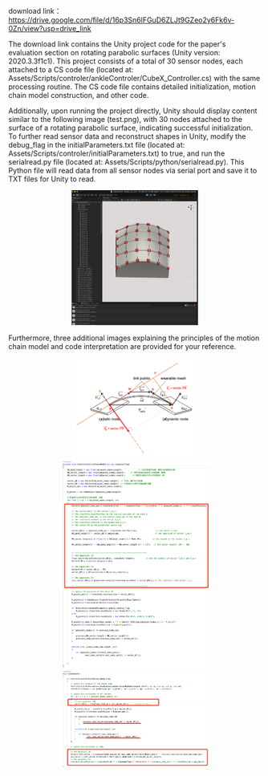 download link：https://drive.google.com/file/d/16p3Sn6lFGuD6ZLJt9GZeo2y6Fk6v-0Zn/view?usp=drive_link

The download link contains the Unity project code for the paper's evaluation section on rotating parabolic surfaces (Unity version: 2020.3.3f1c1). This project consists of a total of 30 sensor nodes, each attached to a CS code file (located at: Assets/Scripts/controler/ankleControler/CubeX_Controller.cs) with the same processing routine. The CS code file contains detailed initialization, motion chain model construction, and other code. 
  
Additionally, upon running the project directly, Unity should display content similar to the following image (test.png), with 30 nodes attached to the surface of a rotating parabolic surface, indicating successful initialization. To further read sensor data and reconstruct shapes in Unity, modify the debug_flag in the initialParameters.txt file (located at: Assets/Scripts/controler/initialParameters.txt) to true, and run the serialread.py file (located at: Assets/Scripts/python/serialread.py). This Python file will read data from all sensor nodes via serial port and save it to TXT files for Unity to read.

<div align=center>
<img src="test.png" width="50%">
</div>


Furthermore, three additional images explaining the principles of the motion chain model and code interpretation are provided for your reference. 
  
<div align=center>
<img src="chain_model.png" width="50%">
</div>

<div align=center>
<img src="https://github.com/ZJUZZH/Deformation-Capture-By-IMU-Sensor-Network/blob/25779479d9539c7a32cd02855e1b5011af729a83/unity/C%23_code_1.png" width="60%">
</div>

<div align=center>
<img src="https://github.com/ZJUZZH/Deformation-Capture-By-IMU-Sensor-Network/blob/25779479d9539c7a32cd02855e1b5011af729a83/unity/C%23_code_2.png" width="60%">
</div>
